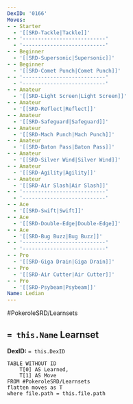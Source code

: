 ```yaml
---
DexID: '0166'
Moves:
- - Starter
  - '[[SRD-Tackle|Tackle]]'
- - '---------------------------'
  - '---------------------------'
- - Beginner
  - '[[SRD-Supersonic|Supersonic]]'
- - Beginner
  - '[[SRD-Comet Punch|Comet Punch]]'
- - '---------------------------'
  - '---------------------------'
- - Amateur
  - '[[SRD-Light Screen|Light Screen]]'
- - Amateur
  - '[[SRD-Reflect|Reflect]]'
- - Amateur
  - '[[SRD-Safeguard|Safeguard]]'
- - Amateur
  - '[[SRD-Mach Punch|Mach Punch]]'
- - Amateur
  - '[[SRD-Baton Pass|Baton Pass]]'
- - Amateur
  - '[[SRD-Silver Wind|Silver Wind]]'
- - Amateur
  - '[[SRD-Agility|Agility]]'
- - Amateur
  - '[[SRD-Air Slash|Air Slash]]'
- - '---------------------------'
  - '---------------------------'
- - Ace
  - '[[SRD-Swift|Swift]]'
- - Ace
  - '[[SRD-Double-Edge|Double-Edge]]'
- - Ace
  - '[[SRD-Bug Buzz|Bug Buzz]]'
- - '---------------------------'
  - '---------------------------'
- - Pro
  - '[[SRD-Giga Drain|Giga Drain]]'
- - Pro
  - '[[SRD-Air Cutter|Air Cutter]]'
- - Pro
  - '[[SRD-Psybeam|Psybeam]]'
Name: Ledian
---
```


#PokeroleSRD/Learnsets

## `= this.Name` Learnset

**DexID:** `= this.DexID`

```dataview
TABLE WITHOUT ID
    T[0] AS Learned,
    T[1] AS Move
FROM #PokeroleSRD/Learnsets
flatten moves as T
where file.path = this.file.path
```
